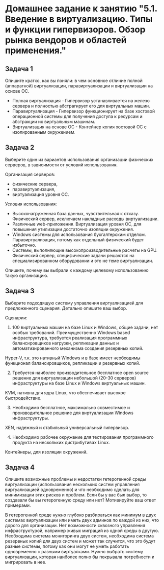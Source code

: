 
# Домашнее задание к занятию "5.1. Введение в виртуализацию. Типы и функции гипервизоров. Обзор рынка вендоров и областей применения."

## Задача 1

Опишите кратко, как вы поняли: в чем основное отличие полной (аппаратной) виртуализации, паравиртуализации и виртуализации на основе ОС.

* Полная виртуализация - Гипервизор устанавливается на железо сервера и полностью абстрагирует его для виртуальных машин.
* Паравиртуализация - Гипервизор функционирует на базе хостовой операционной системы для получения доступа к ресурсам и абстракции их виртуальным машинам.
* Виртуализация на основе ОС - Контейнер копия хостовой ОС с изолированным окружением.
## Задача 2

Выберите один из вариантов использования организации физических серверов, в зависимости от условий использования.

Организация серверов:
- физические сервера,
- паравиртуализация,
- виртуализация уровня ОС.

Условия использования:
- Высоконагруженная база данных, чувствительная к отказу. Физический сервер, исключаем накладные расходы виртуализации.
- Различные web-приложения. Виртуализация уровня ОС, для повышения утилизации достаточно изоляции окружения. 
- Windows системы для использования бухгалтерским отделом. Паравиртуализация, потому как отдельный физический будет избыточно. 
- Системы, выполняющие высокопроизводительные расчеты на GPU. Физический сервер, специфические задачи решаются на специализированном оборудовании и это не теме виртуализации. 

Опишите, почему вы выбрали к каждому целевому использованию такую организацию.

## Задача 3

Выберите подходящую систему управления виртуализацией для предложенного сценария. Детально опишите ваш выбор.

Сценарии:

1. 100 виртуальных машин на базе Linux и Windows, общие задачи, нет особых требований. Преимущественно Windows based инфраструктура, требуется реализация программных балансировщиков нагрузки, репликации данных и автоматизированного механизма создания резервных копий.

Hyper-V, т.к. это нативный Windows и в базе имеет необходимы функционал балансировщиков, репликации и резервных копий. 

2. Требуется наиболее производительное бесплатное open source решение для виртуализации небольшой (20-30 серверов) инфраструктуры на базе Linux и Windows виртуальных машин.

KVM, нативна для ядра Linux, что обеспечивает высокое быстродействие.  

3. Необходимо бесплатное, максимально совместимое и производительное решение для виртуализации Windows инфраструктуры.

XEN, надежный и стабильный универсальный гипервизор.

4. Необходимо рабочее окружение для тестирования программного продукта на нескольких дистрибутивах Linux.

Контейнеры, для изоляции окружений.

## Задача 4

Опишите возможные проблемы и недостатки гетерогенной среды виртуализации (использования нескольких систем управления виртуализацией одновременно) и что необходимо сделать для минимизации этих рисков и проблем. Если бы у вас был выбор, то создавали бы вы гетерогенную среду или нет? Мотивируйте ваш ответ примерами.

В гетерогенной среде нужно глубоко разбираться как минимум в двух системах виртуализации или иметь двух админов по каждой из них, что дорого для организации.
Нет возможности сквозного управления инфраструктурой, например живых миграций из одной среды в другую.
Необходима система мониторинга двух систем, необходима система резервных копий для двух систем и может так случится, что это будут разные системы, потому как они могут не уметь работать одновременно с разными виртуалками.
Нужно выбрать систему виртуализации, которая наиболее полно бы покрывала потребности и мигрировать в нее.
